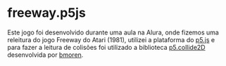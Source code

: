 # freeway.p5js
  Este jogo foi desenvolvido durante uma aula na Alura, onde fizemos uma releitura do jogo Freeway do Atari (1981), utilizei a plataforma do [p5.js](https://editor.p5js.org/CiceroBN/full/92MiSRl6i) e para fazer a leitura de colisões foi utilizado a biblioteca [p5.collide2D](https://github.com/bmoren/p5.collide2D) desenvolvida por [bmoren](https://github.com/bmoren).
